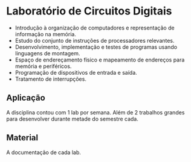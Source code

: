 # Laboratório de Circuitos Digitais

* Introdução à organização de computadores e representação de informação na memória. 
* Estudo do conjunto de instruções de processadores relevantes. 
* Desenvolvimento, implementação e testes de programas usando linguagens de montagem. 
* Espaço de endereçamento físico e mapeamento de endereços para memória e periféricos. 
* Programação de dispositivos de entrada e saída. 
* Tratamento de interrupções.

## Aplicação

A disciplina contou com 1 lab por semana.
Além de 2 trabalhos grandes para desenvolver durante metade do semestre cada.

## Material

A documentação de cada lab.